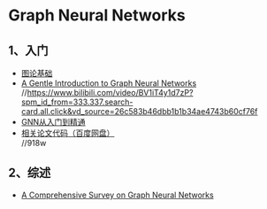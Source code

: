 # Graph Neural Networks

## 1、入门
-  [图论基础](https://zhuanlan.zhihu.com/p/543187296)
-  [A Gentle Introduction to Graph Neural Networks](https://distill.pub/2021/gnn-intro/)  
    //https://www.bilibili.com/video/BV1iT4y1d7zP?spm_id_from=333.337.search-card.all.click&vd_source=26c583b46dbb1b1b34ae4743b60cf76f
-  [GNN从入门到精通](https://www.bilibili.com/video/BV1K5411H7EQ/?p=1&vd_source=26c583b46dbb1b1b34ae4743b60cf76f)
-  [相关论文代码（百度网盘）](https://pan.baidu.com/s/1WG0fd2ue0UCFAFhnr-RaJw?pwd=918w)  
    //918w

## 2、综述
-  [A Comprehensive Survey on Graph Neural Networks](https://arxiv.org/abs/1901.00596)
